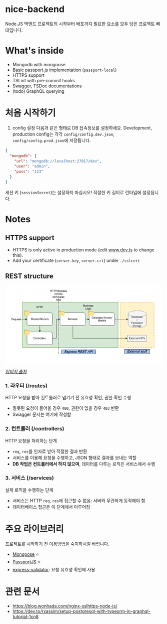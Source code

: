 # nice-backend

Node.JS 백엔드 프로젝트의 시작부터 배포까지 필요한 요소를 모두 담은 프로젝트 뼈대입니다.

# What's inside
- Mongodb with mongoose
- Basic passport.js implementation (`passport-local`)
- HTTPS support
- TSLint with pre-commit hooks
- Swagger, TSDoc documentations
- (todo) GraphQL querying

# 처음 시작하기
1. config 설정
다음과 같은 형태로 DB 접속정보를 설정하세요.
Development, production config는 각각 `config/config.dev.json`, `config/config.prod.json`에 저장됩니다.
```json
{
  "mongodb": {
    "url": "mongodb://localhost:27017/dev",
    "user": "admin",
    "pass": "123"
  }
}
```
세션 키 (`sessionSecret`)는 설정하지 마십시오! 적절한 키 길이로 런타임에 설정됩니다.

# Notes

## HTTPS support
- HTTPS is only active in production mode (edit www.dev.ts to change this).
- Add your certificate (`server.key`, `server.crt`) under `./sslcert`

## REST structure

![REST 구조](rest-structure.png)

_[이미지 출처](https://www.coreycleary.me/project-structure-for-an-express-rest-api-when-there-is-no-standard-way/)_

### 1. 라우터 (/routes)
HTTP 요청을 받아 컨트롤러로 넘기기 전 유효성 확인, 권한 확인 수행
- 잘못된 요청이 들어올 경우 `400`, 권한이 없을 경우 `403` 반환
- Swagger 문서는 여기에 작성함
### 2. 컨트롤러 (/controllers)
HTTP 요청을 처리하는 단계
- `req`, `res`를 인자로 받아 적절한 결과 반환
- 서비스를 이용해 요청을 수행하고, JSON 형태로 결과를 보내는 역할
- **DB 작업은 컨트롤러에서 하지 않으며**, 데이터를 다루는 로직은 서비스에서 수행
### 3. 서비스 (/services)
실제 로직을 수행하는 단계
- 서비스는 HTTP `req`, `res`에 접근할 수 없음: 서버와 무관하게 동작해야 함
- 데이터베이스 접근은 이 단계에서 이루어짐

<!-- ## Express 타입
Passport.js에 의해 로그인된 후 Express request에 사용자 객체 (`User`)가 포함됩니다.
Request 타입에 이를 반영하기 위해 `src/express.d.ts`에서 타입 정의를 확장합니다. -->



# 주요 라이브러리
프로젝트를 시작하기 전 이용방법을 숙지하시길 바립니다.
- [Mongoose](https://mongoosejs.com/) ⭐️
- [PassportJS](http://www.passportjs.org/) ⭐️
- [express-validator](https://express-validator.github.io/docs/): 요청 유효성 확인에 사용

# 관련 문서
- https://blog.wonhada.com/nginx-sslhttps-node-js/
- https://dev.to/rxassim/setup-postgresql-with-typeorm-in-graphql-tutorial-1cn8
